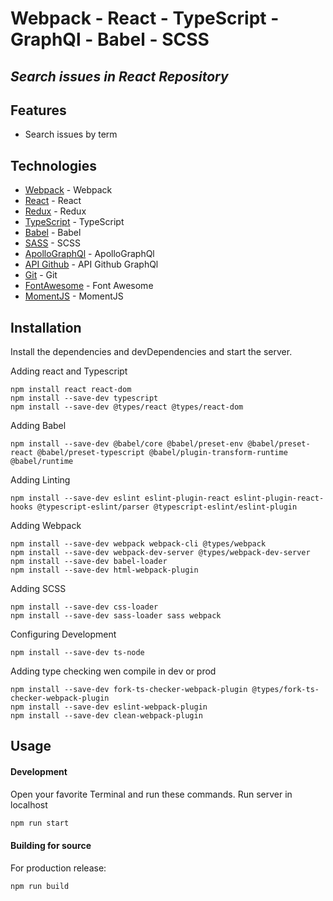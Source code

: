 # Webpack - React - TypeScript - GraphQl - Babel - SCSS
## _Search issues in React Repository_

## Features
- Search issues by term 

## Technologies

- [Webpack] - Webpack
- [React] - React
- [Redux] - Redux
- [TypeScript] - TypeScript
- [Babel] - Babel
- [SASS] - SCSS
- [ApolloGraphQl] - ApolloGraphQl
- [API Github] - API Github GraphQl
- [Git] - Git
- [FontAwesome] - Font Awesome
- [MomentJS] - MomentJS



## Installation

Install the dependencies and devDependencies and start the server.

Adding react and Typescript
```
npm install react react-dom
npm install --save-dev typescript
npm install --save-dev @types/react @types/react-dom
```

Adding Babel
```
npm install --save-dev @babel/core @babel/preset-env @babel/preset-react @babel/preset-typescript @babel/plugin-transform-runtime @babel/runtime
```

Adding Linting
```
npm install --save-dev eslint eslint-plugin-react eslint-plugin-react-hooks @typescript-eslint/parser @typescript-eslint/eslint-plugin
```

Adding Webpack
```
npm install --save-dev webpack webpack-cli @types/webpack
npm install --save-dev webpack-dev-server @types/webpack-dev-server
npm install --save-dev babel-loader
npm install --save-dev html-webpack-plugin
```

Adding SCSS
```
npm install --save-dev css-loader
npm install --save-dev sass-loader sass webpack
```

Configuring Development
```
npm install --save-dev ts-node
```

Adding type checking wen compile in dev or prod
```
npm install --save-dev fork-ts-checker-webpack-plugin @types/fork-ts-checker-webpack-plugin
npm install --save-dev eslint-webpack-plugin
npm install --save-dev clean-webpack-plugin
```

## Usage

#### Development

Open your favorite Terminal and run these commands. Run server in localhost

```sh
npm run start
```

#### Building for source

For production release:

```sh
npm run build
```



[//]: # (These are reference links used in the body of this note and get stripped out when the markdown processor does its job. There is no need to format nicely because it shouldn't be seen. Thanks SO - http://stackoverflow.com/questions/4823468/store-comments-in-markdown-syntax)

   [Webpack]: <https://webpack.js.org/>
   [React]: <https://reactjs.org/>
   [Redux]: <https://redux.js.org/>
   [TypeScript]: <https://www.typescriptlang.org/>
   [Babel]: <https://babeljs.io/docs/en/>
   [SASS]: <https://sass-lang.com/>
   [ApolloGraphQl]: <https://www.apollographql.com/>
   [API Github]: <https://docs.github.com/en/graphql>
   [Git]: <https://git-scm.com/>
   [FontAwesome]: <https://fontawesome.com/>
   [MomentJS]: <https://momentjs.com/>
  

